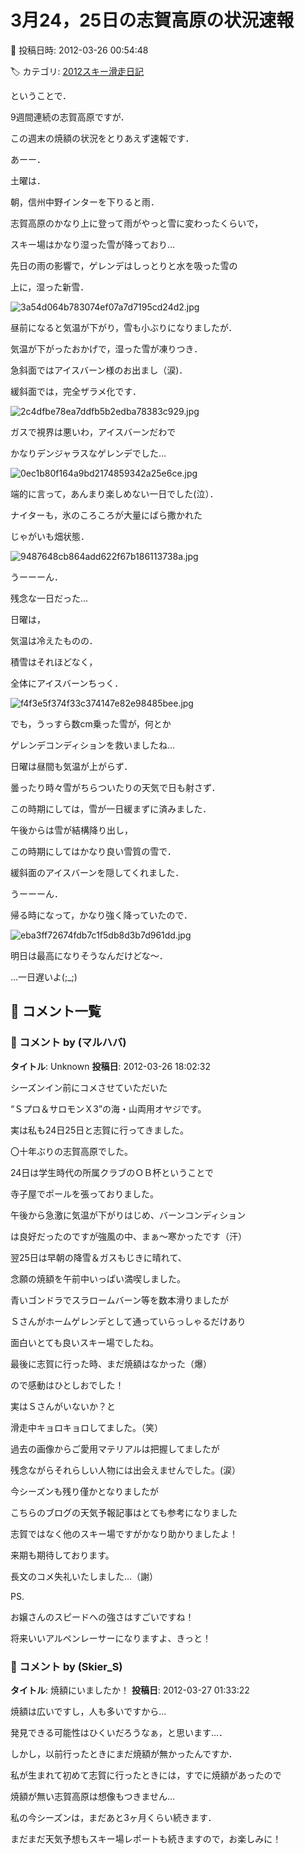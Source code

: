 # 3月24，25日の志賀高原の状況速報

📅 投稿日時: 2012-03-26 00:54:48

🏷️ カテゴリ: [2012スキー滑走日記](cca3a0e9524e0203150f790b1fc3c71ad.md)

ということで．


9週間連続の志賀高原ですが．


この週末の焼額の状況をとりあえず速報です．





あーー．


土曜は．


朝，信州中野インターを下りると雨．


志賀高原のかなり上に登って雨がやっと雪に変わったくらいで，


スキー場はかなり湿った雪が降っており…


先日の雨の影響で，ゲレンデはしっとりと水を吸った雪の


上に，湿った新雪．




![3a54d064b783074ef07a7d7195cd24d2.jpg](images/3a54d064b783074ef07a7d7195cd24d2.jpg)







昼前になると気温が下がり，雪も小ぶりになりましたが．


気温が下がったおかげで，湿った雪が凍りつき．


急斜面ではアイスバーン様のお出まし（涙)．


緩斜面では，完全ザラメ化です．




![2c4dfbe78ea7ddfb5b2edba78383c929.jpg](images/2c4dfbe78ea7ddfb5b2edba78383c929.jpg)







ガスで視界は悪いわ，アイスバーンだわで


かなりデンジャラスなゲレンデでした…




![0ec1b80f164a9bd2174859342a25e6ce.jpg](images/0ec1b80f164a9bd2174859342a25e6ce.jpg)




端的に言って，あんまり楽しめない一日でした(泣）．





ナイターも，氷のころころが大量にばら撒かれた


じゃがいも畑状態．




![9487648cb864add622f67b186113738a.jpg](images/9487648cb864add622f67b186113738a.jpg)




うーーーん．


残念な一日だった…





日曜は，


気温は冷えたものの．


積雪はそれほどなく，


全体にアイスバーンちっく．




![f4f3e5f374f33c374147e82e98485bee.jpg](images/f4f3e5f374f33c374147e82e98485bee.jpg)




でも，うっすら数cm乗った雪が，何とか


ゲレンデコンディションを救いましたね…





日曜は昼間も気温が上がらず．


曇ったり時々雪がちらついたりの天気で日も射さず．


この時期にしては，雪が一日緩まずに済みました．





午後からは雪が結構降り出し，


この時期にしてはかなり良い雪質の雪で．


緩斜面のアイスバーンを隠してくれました．





うーーーん．


帰る時になって，かなり強く降っていたので．




![eba3ff72674fdb7c1f5db8d3b7d961dd.jpg](images/eba3ff72674fdb7c1f5db8d3b7d961dd.jpg)




明日は最高になりそうなんだけどな～．


…一日遅いよ(;_;)

## 💬 コメント一覧

### 💬 コメント by (マルハバ)
**タイトル**: Unknown
**投稿日**: 2012-03-26 18:02:32

シーズンイン前にコメさせていただいた

“Ｓプロ＆サロモンＸ3”の海・山両用オヤジです。



実は私も24日25日と志賀に行ってきました。

〇十年ぶりの志賀高原でした。



24日は学生時代の所属クラブのＯＢ杯ということで

寺子屋でポールを張っておりました。

午後から急激に気温が下がりはじめ、バーンコンディション

は良好だったのですが強風の中、まぁ～寒かったです（汗）



翌25日は早朝の降雪＆ガスもじきに晴れて、

念願の焼額を午前中いっぱい満喫しました。

青いゴンドラでスラロームバーン等を数本滑りましたが

Ｓさんがホームゲレンデとして通っていらっしゃるだけあり

面白いとても良いスキー場でしたね。

最後に志賀に行った時、まだ焼額はなかった（爆）

ので感動はひとしおでした！



実はＳさんがいないか？と

滑走中キョロキョロしてました。（笑）

過去の画像からご愛用マテリアルは把握してましたが

残念ながらそれらしい人物には出会えませんでした。(涙）



今シーズンも残り僅かとなりましたが

こちらのブログの天気予報記事はとても参考になりました

志賀ではなく他のスキー場ですがかなり助かりましたよ！

来期も期待しております。



長文のコメ失礼いたしました…（謝）



PS.

お嬢さんのスピードへの強さはすごいですね！

将来いいアルペンレーサーになりますよ、きっと！

### 💬 コメント by (Skier_S)
**タイトル**: 焼額にいましたか！
**投稿日**: 2012-03-27 01:33:22

焼額は広いですし，人も多いですから…

発見できる可能性はひくいだろうなぁ，と思います…．



しかし，以前行ったときにまだ焼額が無かったんですか．

私が生まれて初めて志賀に行ったときには，すでに焼額があったので

焼額が無い志賀高原は想像もつきません…



私の今シーズンは，まだあと3ヶ月くらい続きます．

まだまだ天気予想もスキー場レポートも続きますので，お楽しみに！

